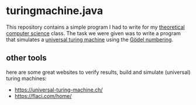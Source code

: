 # turingmachine.java
This repository contains a simple program I had to write for my [theoretical computer science](https://en.wikipedia.org/wiki/Theoretical_computer_science) class. 
The task we were given was to write a program that simulates a [universal turing machine](https://en.wikipedia.org/wiki/Universal_Turing_machine) using the [Gödel numbering](https://en.wikipedia.org/wiki/G%C3%B6del_numbering).

## other tools
here are some great websites to verify results, build and simulate (universal) turing machines:
  - https://universal-turing-machine.ch/
  - https://flaci.com/home/
